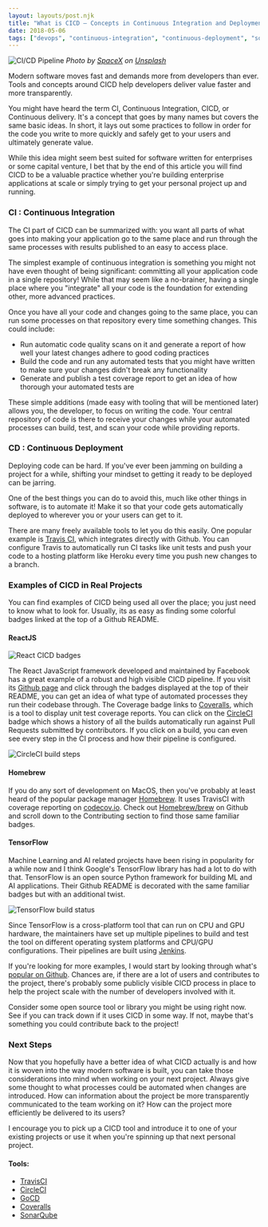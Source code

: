 ```yaml
---
layout: layouts/post.njk
title: "What is CICD — Concepts in Continuous Integration and Deployment"
date: 2018-05-06
tags: ["devops", "continuous-integration", "continuous-deployment", "software-development"]
---
```


![CI/CD Pipeline](https://cdn-images-1.medium.com/max/1200/0*KdQcn48WQsYhVIC2.)
*Photo by [SpaceX](https://unsplash.com/@spacex?utm_source=medium&utm_medium=referral) on [Unsplash](https://unsplash.com?utm_source=medium&utm_medium=referral)*

Modern software moves fast and demands more from developers than ever. Tools and concepts around CICD help developers deliver value faster and more transparently.

You might have heard the term CI, Continuous Integration, CICD, or Continuous delivery. It's a concept that goes by many names but covers the same basic ideas. In short, it lays out some practices to follow in order for the code you write to more quickly and safely get to your users and ultimately generate value.

While this idea might seem best suited for software written for enterprises or some capital venture, I bet that by the end of this article you will find CICD to be a valuable practice whether you're building enterprise applications at scale or simply trying to get your personal project up and running.

### CI : Continuous Integration

The CI part of CICD can be summarized with: you want all parts of what goes into making your application go to the same place and run through the same processes with results published to an easy to access place.

The simplest example of continuous integration is something you might not have even thought of being significant: committing all your application code in a single repository! While that may seem like a no-brainer, having a single place where you "integrate" all your code is the foundation for extending other, more advanced practices.

Once you have all your code and changes going to the same place, you can run some processes on that repository every time something changes. This could include:

* Run automatic code quality scans on it and generate a report of how well your latest changes adhere to good coding practices
* Build the code and run any automated tests that you might have written to make sure your changes didn't break any functionality
* Generate and publish a test coverage report to get an idea of how thorough your automated tests are

These simple additions (made easy with tooling that will be mentioned later) allows you, the developer, to focus on writing the code. Your central repository of code is there to receive your changes while your automated processes can build, test, and scan your code while providing reports.

### CD : Continuous Deployment

Deploying code can be hard. If you've ever been jamming on building a project for a while, shifting your mindset to getting it ready to be deployed can be jarring.

One of the best things you can do to avoid this, much like other things in software, is to automate it! Make it so that your code gets automatically deployed to wherever you or your users can get to it.

There are many freely available tools to let you do this easily. One popular example is [Travis CI](https://travis-ci.com/), which integrates directly with Github. You can configure Travis to automatically run CI tasks like unit tests and push your code to a hosting platform like Heroku every time you push new changes to a branch.

### Examples of CICD in Real Projects

You can find examples of CICD being used all over the place; you just need to know what to look for. Usually, its as easy as finding some colorful badges linked at the top of a Github README.

#### ReactJS

![React CICD badges](https://cdn-images-1.medium.com/max/800/1*XphK15Zv2ANybcW288qN6A.png)

The React JavaScript framework developed and maintained by Facebook has a great example of a robust and high visible CICD pipeline. If you visit its [Github page](https://github.com/facebook/react) and click through the badges displayed at the top of their README, you can get an idea of what type of automated processes they run their codebase through. The Coverage badge links to [Coveralls](https://coveralls.io/), which is a tool to display unit test coverage reports. You can click on the [CircleCI](https://circleci.com/gh/facebook/react) badge which shows a history of all the builds automatically run against Pull Requests submitted by contributors. If you click on a build, you can even see every step in the CI process and how their pipeline is configured.

![CircleCI build steps](https://cdn-images-1.medium.com/max/800/1*efvjxrDcIsW3Vkc2UG-7Rg.png)

#### Homebrew

If you do any sort of development on MacOS, then you've probably at least heard of the popular package manager [Homebrew](https://github.com/Homebrew/brew#contributing). It uses TravisCI with coverage reporting on [codecov.io](https://codecov.io/gh/Homebrew/brew). Check out [Homebrew/brew](https://codecov.io/gh/Homebrew/brew) on Github and scroll down to the Contributing section to find those same familiar badges.

#### TensorFlow

Machine Learning and AI related projects have been rising in popularity for a while now and I think Google's TensorFlow library has had a lot to do with that. TensorFlow is an open source Python framework for building ML and AI applications. Their Github README is decorated with the same familiar badges but with an additional twist.

![TensorFlow build status](https://cdn-images-1.medium.com/max/800/1*sWXSg7ezlnPTAUAjVn2qYw.png)

Since TensorFlow is a cross-platform tool that can run on CPU and GPU hardware, the maintainers have set up multiple pipelines to build and test the tool on different operating system platforms and CPU/GPU configurations. Their pipelines are built using [Jenkins](https://jenkins.io/).

If you're looking for more examples, I would start by looking through what's [popular on Github](https://github.com/search?q=stars:%3E1&s=stars&type=Repositories). Chances are, if there are a lot of users and contributes to the project, there's probably some publicly visible CICD process in place to help the project scale with the number of developers involved with it.

Consider some open source tool or library you might be using right now. See if you can track down if it uses CICD in some way. If not, maybe that's something you could contribute back to the project!

### Next Steps

Now that you hopefully have a better idea of what CICD actually is and how it is woven into the way modern software is built, you can take those considerations into mind when working on your next project. Always give some thought to what processes could be automated when changes are introduced. How can information about the project be more transparently communicated to the team working on it? How can the project more efficiently be delivered to its users?

I encourage you to pick up a CICD tool and introduce it to one of your existing projects or use it when you're spinning up that next personal project.

#### Tools:

* [TravisCI](https://travis-ci.com/getting_started)
* [CircleCI](https://circleci.com/)
* [GoCD](https://www.gocd.org/)
* [Coveralls](https://coveralls.io/)
* [SonarQube](https://www.sonarqube.org/)